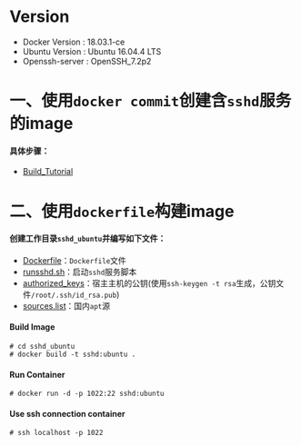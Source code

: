 # Version
- Docker Version : 18.03.1-ce
- Ubuntu Version : Ubuntu 16.04.4 LTS
- Openssh-server : OpenSSH_7.2p2 

# 一、使用`docker commit`创建含`sshd`服务的image
#### 具体步骤：

- [Build_Tutorial](https://github.com/kangvcar/Docker-build-container/blob/master/sshd_ubuntu/Build_Tutorial.md)

# 二、使用`dockerfile`构建image

#### 创建工作目录`sshd_ubuntu`并编写如下文件：

- [Dockerfile](https://github.com/kangvcar/Docker-build-container/blob/master/sshd_ubuntu/Dockerfile)：`Dockerfile`文件
- [runsshd.sh](https://github.com/kangvcar/Docker-build-container/blob/master/sshd_ubuntu/runsshd.sh)：启动`sshd`服务脚本
- [authorized_keys](https://github.com/kangvcar/Docker-build-container/blob/master/sshd_ubuntu/authorized_keys)：宿主主机的公钥(使用`ssh-keygen -t rsa`生成，公钥文件`/root/.ssh/id_rsa.pub`)
- [sources.list](https://github.com/kangvcar/Docker-build-container/blob/master/sshd_ubuntu/sources.list)：国内`apt`源

#### Build Image
```shell
# cd sshd_ubuntu
# docker build -t sshd:ubuntu .
```

#### Run Container
```shell
# docker run -d -p 1022:22 sshd:ubuntu
```

#### Use ssh connection container
```shell
# ssh localhost -p 1022
```
